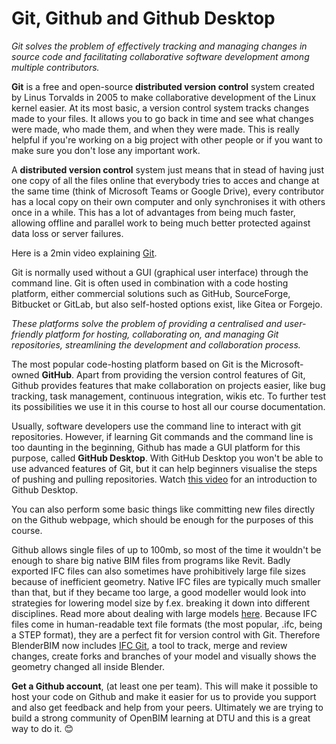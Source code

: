 # Git, Github and Github Desktop

*Git solves the problem of effectively tracking and managing changes in source code and facilitating collaborative software development among multiple contributors.*

**Git** is a free and open-source **distributed version control** system created by Linus Torvalds in 2005 to make collaborative development of the Linux kernel easier. At its most basic, a version control system tracks changes made to your files. It allows you to go back in time and see what changes were made, who made them, and when they were made. This is really helpful if you're working on a big project with other people or if you want to make sure you don't lose any important work. 

A **distributed version control** system just means that in stead of having just one copy of all the files online that everybody tries to acces and change at the same time (think of Microsoft Teams or Google Drive), every contributor has a local copy on their own computer and only synchronises it with others once in a while. This has a lot of advantages from being much faster, allowing offline and parallel work to being much better protected against data loss or server failures.

Here is a 2min video explaining [Git](https://www.youtube.com/watch?v=2ReR1YJrNOM).

Git is normally used without a GUI (graphical user interface) through the command line. Git is often used in combination with a code hosting platform, either commercial solutions such as GitHub, SourceForge, Bitbucket or GitLab, but also self-hosted options exist, like Gitea or Forgejo. 

*These platforms solve the problem of providing a centralised and user-friendly platform for hosting, collaborating on, and managing Git repositories, streamlining the development and collaboration process.*

The most popular code-hosting platform based on Git is the Microsoft-owned **GitHub**. Apart from providing the version control features of Git, Github provides features that make collaboration on projects easier, like bug tracking, task management, continuous integration, wikis etc. To further test its possibilities we use it in this course to host all our course documentation.

Usually, software developers use the command line to interact with git repositories. However, if learning Git commands and the command line is too daunting in the beginning, Github has made a GUI platform for this purpose, called **GitHub Desktop**. With GitHub Desktop you won't be able to use advanced features of Git, but it can help beginners visualise the steps of pushing and pulling repositories. Watch [this video](https://www.youtube.com/watch?v=8Dd7KRpKeaE) for an introduction to Github Desktop. 

You can also perform some basic things like committing new files directly on the Github webpage, which should be enough for the purposes of this course.

Github allows single files of up to 100mb, so most of the time it wouldn't be enough to share big native BIM files from programs like Revit. Badly exported IFC files can also sometimes have prohibitively large file sizes because of inefficient geometry. Native IFC files are typically much smaller than that, but if they became too large, a good modeller would look into strategies for lowering model size by f.ex. breaking it down into different disciplines. Read more about dealing with large models [here](https://blenderbim.org/docs/users/dealing_with_large_models.html).  Because IFC files come in human-readable text file formats (the most popular, .ifc,  being a STEP format), they are a perfect fit for version control with Git. Therefore BlenderBIM now includes [IFC Git](https://blenderbim.org/docs/users/git_support.html), a tool to track, merge and review changes, create forks and branches of your model and visually shows the geometry changed all inside Blender. 

**Get a Github account**, (at least one per team). This will make it possible to host your code on Github and make it easier for us to provide you support and also get feedback and help from your peers. Ultimately we are trying to build a strong community of OpenBIM learning at DTU and this is a great way to do it. 😊
